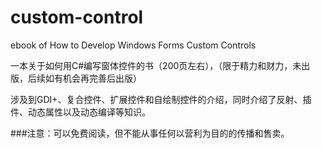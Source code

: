 # custom-control
ebook of How to Develop Windows Forms Custom Controls

一本关于如何用C#编写窗体控件的书（200页左右），（限于精力和财力，未出版，后续如有机会再完善后出版）


涉及到GDI+、复合控件、扩展控件和自绘制控件的介绍，同时介绍了反射、插件、动态属性以及动态编译等知识。

###注意：可以免费阅读，但不能从事任何以营利为目的的传播和售卖。
